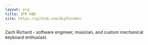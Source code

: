 ```yaml
---
layout: org
title: ZFR KBD
site: https://github.com/BigTuna94/
---
```

Zach Richard - software engineer, musician, and custom mechanical keyboard enthusiast. 
